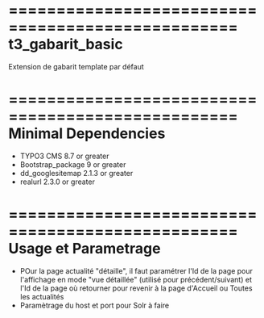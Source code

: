 ==================================================
t3_gabarit_basic
==================================================

Extension de gabarit template par défaut

==================================================
Minimal Dependencies
==================================================

* TYPO3 CMS 8.7 or greater
* Bootstrap_package 9 or greater
* dd_googlesitemap 2.1.3 or greater
* realurl 2.3.0 or greater

==================================================
Usage et Parametrage
==================================================
* POur la page actualité "détaille", il faut paramétrer l'Id de la page pour l'affichage en mode "vue détaillée" (utilisé pour précédent/suivant) et l'Id de la page où retourner pour revenir à la page d'Accueil ou Toutes les actualités
* Paramètrage du host et port pour Solr à faire
